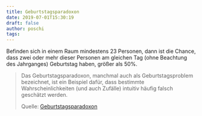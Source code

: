 ```yaml
---
title: Geburtstagsparadoxon
date: 2019-07-01T15:30:19
draft: false
author: poschi
tags:
---
```


Befinden sich in einem Raum mindestens 23 Personen, dann ist die Chance, dass
zwei oder mehr dieser Personen am gleichen Tag (ohne Beachtung des Jahrganges)
Geburtstag haben, größer als 50%.

> Das Geburtstagsparadoxon, manchmal auch als Geburtstagsproblem bezeichnet, ist
> ein Beispiel dafür, dass bestimmte Wahrscheinlichkeiten (und auch Zufälle)
> intuitiv häufig falsch geschätzt werden.
>
> Quelle: [Geburtstagsparadoxon](https://de.wikipedia.org/wiki/Geburtstagsparadoxon)